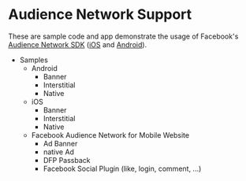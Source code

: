 <H1>Audience Network Support</H1>

These are sample code and app demonstrate the usage of Facebook's <a href="https://developers.facebook.com/docs/audience-network">Audience Network SDK</a> (<a href="https://developers.facebook.com/docs/ios">iOS</a> and <a href="https://developers.facebook.com/docs/android">Android</a>).

<ul>
<li>Samples
 <ul>
 <li>Android
    <ul>
      <li>Banner</li>
      <li>Interstitial</li>
      <li>Native</li>
    </ul>
  </li>
   <li>iOS
    <ul>
      <li>Banner</li>
      <li>Interstitial</li>
      <li>Native</li>
    </ul>
  </li>
   <li>Facebook Audience Network for Mobile Website
    <ul>
      <li>Ad Banner</li>
      <li>native Ad</li>
      <li>DFP Passback</li>
      <li>Facebook Social Plugin (like, login, comment, ...)</li>
    </ul>
  </li>
 </ul> 
</li>
</ul>

